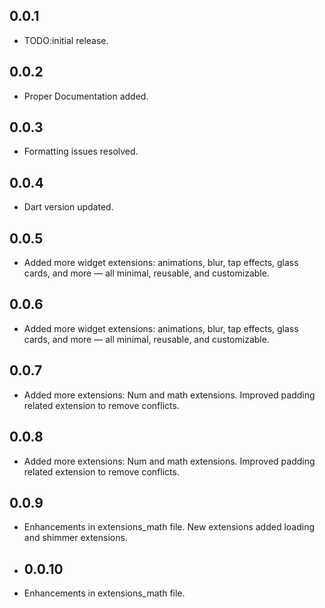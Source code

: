 ## 0.0.1

* TODO:initial release.

## 0.0.2
* Proper Documentation added.

## 0.0.3
* Formatting issues resolved.

## 0.0.4
* Dart version updated.

## 0.0.5
*  Added more widget extensions: animations, blur, tap effects, glass cards, and more — all minimal, reusable, and customizable.

## 0.0.6
*  Added more widget extensions: animations, blur, tap effects, glass cards, and more — all minimal, reusable, and customizable.

## 0.0.7
*  Added more extensions: Num and math extensions. Improved padding related extension to remove conflicts.

## 0.0.8
*  Added more extensions: Num and math extensions. Improved padding related extension to remove conflicts.

## 0.0.9
*  Enhancements in extensions_math file.  New extensions added loading and shimmer extensions.

* ## 0.0.10
*  Enhancements in extensions_math file.
